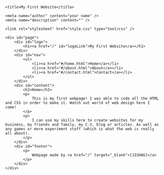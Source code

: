 <!DOCTYPE html>
<html>
<head>

<!-- your webpage info goes here -->

    <title>My First Website</title>
	
	<meta name="author" content="your name" />
	<meta name="description" content="" />

<!-- you should always add your stylesheet (css) in the head tag so that it starts loading before the page html is being displayed -->	
	<link rel="stylesheet" href="style.css" type="text/css" />
	
</head>
<body>

<!-- webpage content goes here in the body -->

	<div id="page">
		<div id="logo">
			<h1><a href="/" id="logoLink">My First Website</a></h1>
		</div>
		<div id="nav">
			<ul>
				<li><a href="#/home.html">Home</a></li>
				<li><a href="#/about.html">About</a></li>
				<li><a href="#/contact.html">Contact</a></li>
			</ul>	
		</div>
		<div id="content">
			<h2>Home</h2>
			<p>
				This is my first webpage! I was able to code all the HTML and CSS in order to make it. Watch out world of web design here I come!
			</p>
			<p> 
				I can use my skills here to create websites for my business, my friends and family, my C.V, blog or articles. As well as any games or more experiment stuff (which is what the web is really all about). 
			</p>
		</div>
		<div id="footer">
			<p>
				Webpage made by <a href="/" target="_blank">[JISHAG]</a>
			</p>
		</div>
	</div>
</body>
</html>
